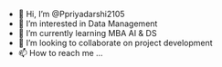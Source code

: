 - 👋 Hi, I’m @Ppriyadarshi2105
- 👀 I’m interested in Data Management
- 🌱 I’m currently learning MBA AI & DS
- 💞️ I’m looking to collaborate on project development
- 📫 How to reach me ...

<!---
Ppriyadarshi2105/Ppriyadarshi2105 is a ✨ special ✨ repository because its `README.md` (this file) appears on your GitHub profile.
You can click the Preview link to take a look at your changes.
--->
